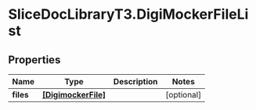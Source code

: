 # SliceDocLibraryT3.DigiMockerFileList

## Properties

Name | Type | Description | Notes
------------ | ------------- | ------------- | -------------
**files** | [**[DigimockerFile]**](DigimockerFile.md) |  | [optional] 



